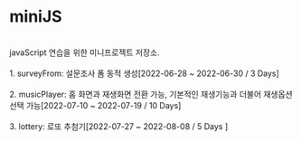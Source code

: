 # miniJS
<br>
javaScript 연습을 위한 미니프로젝트 저장소.
<br>
<br>
1. surveyFrom: 설문조사 폼 동적 생성[2022-06-28 ~ 2022-06-30 / 3 Days]<br>
<br>
2. musicPlayer: 홈 화면과 재생화면 전환 가능, 기본적인 재생기능과 더불어 재생옵션 선택 가능[2022-07-10 ~ 2022-07-19 / 10 Days] <br>
<br>
3. lottery: 로또 추첨기[2022-07-27 ~ 2022-08-08 / 5 Days ]<br>
<br>

